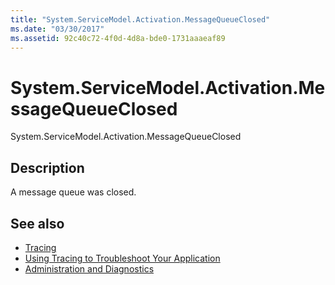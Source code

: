 ```yaml
---
title: "System.ServiceModel.Activation.MessageQueueClosed"
ms.date: "03/30/2017"
ms.assetid: 92c40c72-4f0d-4d8a-bde0-1731aaaeaf89
---
```

# System.ServiceModel.Activation.MessageQueueClosed
System.ServiceModel.Activation.MessageQueueClosed  
  
## Description  
 A message queue was closed.  
  
## See also
- [Tracing](../../../../../docs/framework/wcf/diagnostics/tracing/index.md)
- [Using Tracing to Troubleshoot Your Application](../../../../../docs/framework/wcf/diagnostics/tracing/using-tracing-to-troubleshoot-your-application.md)
- [Administration and Diagnostics](../../../../../docs/framework/wcf/diagnostics/index.md)

